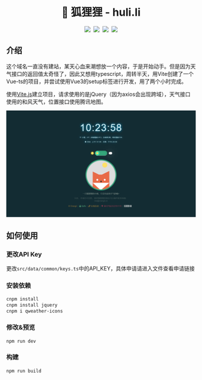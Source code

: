 <h1 align="center">🦊 狐狸狸 - huli.li</h1>
<p align="center">
  <a href="https://github.com/Jiaocz/huli.li/actions/workflows/main.yml"><img src="https://github.com/Jiaocz/huli.li/actions/workflows/main.yml/badge.svg" /></a>&nbsp;
  <a href="https://github.com/Jiaocz/huli.li/releases/latest"><img src="https://img.shields.io/github/v/release/jiaocz/huli.li.svg" /></a>&nbsp;
  <a href="https://github.com/Jiaocz/huli.li/pulse"><img src="https://visitor-badge.glitch.me/badge?page_id=Jiaocz.huli.li" /></a>&nbsp;
  <a href="https://github.com/Jiaocz/huli.li/stargazers"><img src="https://img.shields.io/github/stars/jiaocz/huli.li?style=social" /></a>
</p>

## 介绍
这个域名一直没有建站，某天心血来潮想放一个内容，于是开始动手。但是因为天气接口的返回值太奇怪了，因此又想用typescript，周转半天，用Vite创建了一个Vue-ts的项目，并尝试使用Vue3的setup标签进行开发，用了两个小时完成。

使用[Vite.js](https://vitejs.dev)建立项目，请求使用的是jQuery（因为axios会出现跨域），天气接口使用的和风天气，位置接口使用腾讯地图。

![ScreenShot](https://github.com/Jiaocz/huli.li/blob/master/cover.png)

## 如何使用

### 更改API Key
更改`src/data/common/keys.ts`中的API_KEY，具体申请请进入文件查看申请链接
### 安装依赖
```shell
cnpm install
cnpm install jquery
cnpm i qweather-icons
```

### 修改&预览
```shell
npm run dev
```

### 构建
```shell
npm run build
```